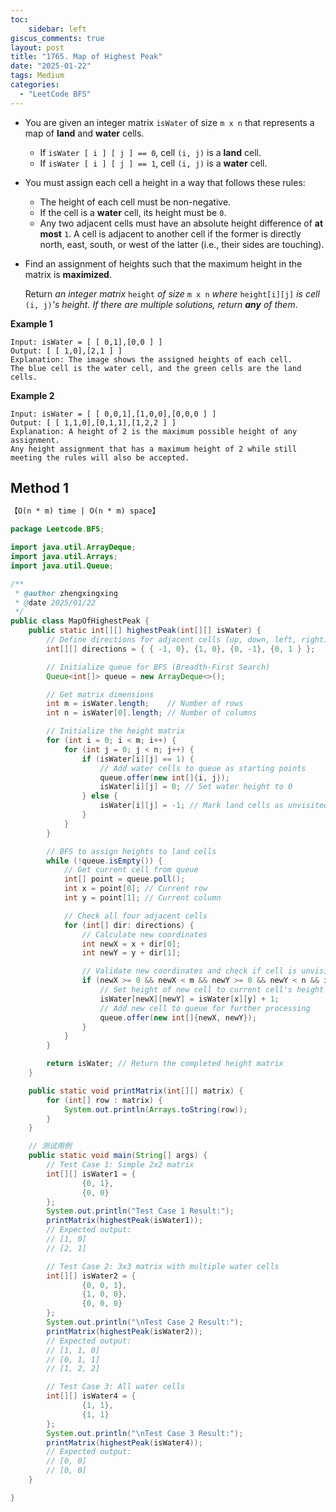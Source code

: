 ```yaml
---
toc:
    sidebar: left
giscus_comments: true
layout: post
title: "1765. Map of Highest Peak"
date: "2025-01-22"
tags: Medium
categories:
  - "LeetCode BFS"
---
```



- You are given an integer matrix `isWater` of size `m x n` that represents a map of **land** and **water** cells.

    - If `isWater [ i ] [ j ] == 0`, cell `(i, j)` is a **land** cell.
    - If `isWater [ i ] [ j ] == 1`, cell `(i, j)` is a **water** cell.

- You must assign each cell a height in a way that follows these rules:

    - The height of each cell must be non-negative.
    - If the cell is a **water** cell, its height must be `0`.
    - Any two adjacent cells must have an absolute height difference of **at most** `1`. A cell is adjacent to another cell if the former is directly north, east, south, or west of the latter (i.e., their sides are touching).

- Find an assignment of heights such that the maximum height in the matrix is **maximized**.

  Return *an integer matrix* `height` *of size* `m x n` *where* `height[i][j]` *is cell* `(i, j)`*'s height. If there are multiple solutions, return **any** of them*.

**Example 1**

```
Input: isWater = [ [ 0,1],[0,0 ] ]
Output: [ [ 1,0],[2,1 ] ]
Explanation: The image shows the assigned heights of each cell.
The blue cell is the water cell, and the green cells are the land cells.
```

**Example 2**

```
Input: isWater = [ [ 0,0,1],[1,0,0],[0,0,0 ] ]
Output: [ [ 1,1,0],[0,1,1],[1,2,2 ] ]
Explanation: A height of 2 is the maximum possible height of any assignment.
Any height assignment that has a maximum height of 2 while still meeting the rules will also be accepted.
```

## Method 1

```tex
【O(n * m) time | O(n * m) space】
```

```java
package Leetcode.BFS;

import java.util.ArrayDeque;
import java.util.Arrays;
import java.util.Queue;

/**
 * @author zhengxingxing
 * @date 2025/01/22
 */
public class MapOfHighestPeak {
    public static int[][] highestPeak(int[][] isWater) {
        // Define directions for adjacent cells (up, down, left, right)
        int[][] directions = { { -1, 0}, {1, 0}, {0, -1}, {0, 1 } };

        // Initialize queue for BFS (Breadth-First Search)
        Queue<int[]> queue = new ArrayDeque<>();

        // Get matrix dimensions
        int m = isWater.length;    // Number of rows
        int n = isWater[0].length; // Number of columns

        // Initialize the height matrix
        for (int i = 0; i < m; i++) {
            for (int j = 0; j < n; j++) {
                if (isWater[i][j] == 1) {
                    // Add water cells to queue as starting points
                    queue.offer(new int[]{i, j});
                    isWater[i][j] = 0; // Set water height to 0
                } else {
                    isWater[i][j] = -1; // Mark land cells as unvisited
                }
            }
        }

        // BFS to assign heights to land cells
        while (!queue.isEmpty()) {
            // Get current cell from queue
            int[] point = queue.poll();
            int x = point[0]; // Current row
            int y = point[1]; // Current column

            // Check all four adjacent cells
            for (int[] dir: directions) {
                // Calculate new coordinates
                int newX = x + dir[0];
                int newY = y + dir[1];

                // Validate new coordinates and check if cell is unvisited
                if (newX >= 0 && newX < m && newY >= 0 && newY < n && isWater[newX][newY] == -1) {
                    // Set height of new cell to current cell's height + 1
                    isWater[newX][newY] = isWater[x][y] + 1;
                    // Add new cell to queue for further processing
                    queue.offer(new int[]{newX, newY});
                }
            }
        }

        return isWater; // Return the completed height matrix
    }

    public static void printMatrix(int[][] matrix) {
        for (int[] row : matrix) {
            System.out.println(Arrays.toString(row));
        }
    }

    // 测试用例
    public static void main(String[] args) {
        // Test Case 1: Simple 2x2 matrix
        int[][] isWater1 = {
                {0, 1},
                {0, 0}
        };
        System.out.println("Test Case 1 Result:");
        printMatrix(highestPeak(isWater1));
        // Expected output:
        // [1, 0]
        // [2, 1]

        // Test Case 2: 3x3 matrix with multiple water cells
        int[][] isWater2 = {
                {0, 0, 1},
                {1, 0, 0},
                {0, 0, 0}
        };
        System.out.println("\nTest Case 2 Result:");
        printMatrix(highestPeak(isWater2));
        // Expected output:
        // [1, 1, 0]
        // [0, 1, 1]
        // [1, 2, 2]

        // Test Case 3: All water cells
        int[][] isWater4 = {
                {1, 1},
                {1, 1}
        };
        System.out.println("\nTest Case 3 Result:");
        printMatrix(highestPeak(isWater4));
        // Expected output:
        // [0, 0]
        // [0, 0]
    }

}

```





